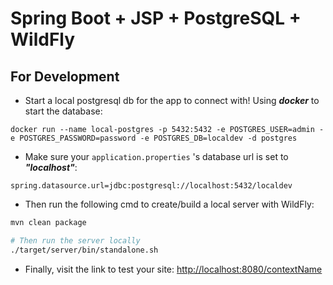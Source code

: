 # Spring Boot + JSP + PostgreSQL + WildFly

## For Development

- Start a local postgresql db for the app to connect with! Using ___docker___ to start the database:

``` docker
docker run --name local-postgres -p 5432:5432 -e POSTGRES_USER=admin -e POSTGRES_PASSWORD=password -e POSTGRES_DB=localdev -d postgres
```

- Make sure your `application.properties` 's database url is set to ___"localhost"___:

``` properties
spring.datasource.url=jdbc:postgresql://localhost:5432/localdev
```

- Then run the following cmd to create/build a local server with WildFly:

``` sh
mvn clean package   

# Then run the server locally
./target/server/bin/standalone.sh 
```

- Finally, visit the link to test your site: [http://localhost:8080/contextName](http://localhost:8080/contextName)
